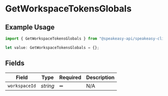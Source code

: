 # GetWorkspaceTokensGlobals

## Example Usage

```typescript
import { GetWorkspaceTokensGlobals } from "@speakeasy-api/speakeasy-client-sdk-typescript/sdk/models/operations";

let value: GetWorkspaceTokensGlobals = {};
```

## Fields

| Field              | Type               | Required           | Description        |
| ------------------ | ------------------ | ------------------ | ------------------ |
| `workspaceId`      | *string*           | :heavy_minus_sign: | N/A                |